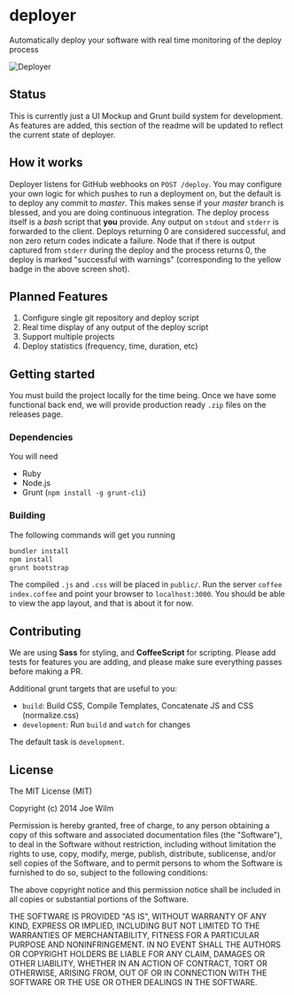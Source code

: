 deployer
========

Automatically deploy your software with real time monitoring of the deploy
process

![Deployer](https://f.cloud.github.com/assets/4285147/1895598/e830e4cc-7b43-11e3-9ac5-59df648d8b16.png)

## Status
This is currently just a UI Mockup and Grunt build system for development. As
features are added, this section of the readme will be updated to reflect the
current state of deployer.

## How it works
Deployer listens for GitHub webhooks on `POST /deploy`. You may configure your
own logic for which pushes to run a deployment on, but the default is to deploy
any commit to _master_. This makes sense if your _master_ branch is blessed, and
you are doing continuous integration. The deploy process itself is a _bash_
script that **you** provide. Any output on `stdout` and `stderr` is forwarded
to the client. Deploys returning 0 are considered successful, and non zero
return codes indicate a failure. Node that if there is output captured from
`stderr` during the deploy and the process returns 0, the deploy is marked
"successful with warnings" (corresponding to the yellow badge in the above
screen shot).

## Planned Features
1. Configure single git repository and deploy script
2. Real time display of any output of the deploy script
3. Support multiple projects
4. Deploy statistics (frequency, time, duration, etc)

## Getting started
You must build the project locally for the time being. Once we have some
functional back end, we will provide production ready `.zip` files on the
releases page.

### Dependencies
You will need 
- Ruby
- Node.js
- Grunt (`npm install -g grunt-cli`)

### Building
The following commands will get you running
```bash
bundler install
npm install
grunt bootstrap
```

The compiled `.js` and `.css` will be placed in `public/`. Run the server
`coffee index.coffee` and point your browser to `localhost:3000`. You should
be able to view the app layout, and that is about it for now.

## Contributing
We are using **Sass** for styling, and **CoffeeScript** for scripting. Please
add tests for features you are adding, and please make sure everything passes
before making a PR.

Additional grunt targets that are useful to you:
- `build`: Build CSS, Compile Templates, Concatenate JS and CSS (normalize.css)
- `development`: Run `build` and `watch` for changes

The default task is `development`.

## License
The MIT License (MIT)

Copyright (c) 2014 Joe Wilm

Permission is hereby granted, free of charge, to any person obtaining a copy of
this software and associated documentation files (the "Software"), to deal in
the Software without restriction, including without limitation the rights to
use, copy, modify, merge, publish, distribute, sublicense, and/or sell copies of
the Software, and to permit persons to whom the Software is furnished to do so,
subject to the following conditions:

The above copyright notice and this permission notice shall be included in all
copies or substantial portions of the Software.

THE SOFTWARE IS PROVIDED "AS IS", WITHOUT WARRANTY OF ANY KIND, EXPRESS OR
IMPLIED, INCLUDING BUT NOT LIMITED TO THE WARRANTIES OF MERCHANTABILITY, FITNESS
FOR A PARTICULAR PURPOSE AND NONINFRINGEMENT. IN NO EVENT SHALL THE AUTHORS OR
COPYRIGHT HOLDERS BE LIABLE FOR ANY CLAIM, DAMAGES OR OTHER LIABILITY, WHETHER
IN AN ACTION OF CONTRACT, TORT OR OTHERWISE, ARISING FROM, OUT OF OR IN
CONNECTION WITH THE SOFTWARE OR THE USE OR OTHER DEALINGS IN THE SOFTWARE.
